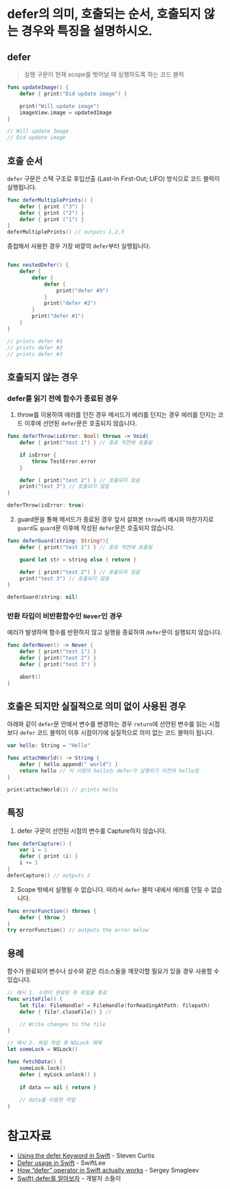 # defer의 의미, 호출되는 순서, 호출되지 않는 경우와 특징을 설명하시오.
## defer
> 실행 구문이 현재 scope를 벗어날 때 실행하도록 하는 코드 블럭

```swift
func updateImage() {
    defer { print("Did update image") }

    print("Will update image")
    imageView.image = updatedImage
}

// Will update Image
// Did update image
```

## 호출 순서
`defer` 구문은 스택 구조로 후입선출 (Last-In First-Out; LIFO) 방식으로 코드 블럭이 실행됩니다.
```swift
func deferMultiplePrints() {
    defer { print ("3") }
    defer { print ("2") }
    defer { print ("1") }
}
deferMultiplePrints() // outputs 1,2,3
```

중첩해서 사용한 경우 가장 바깥의 `defer`부터 실행됩니다.
```swift

func nestedDefer() {
    defer {
        defer {
            defer {
                print("defer #3")
            }
            print("defer #2")
        }
        print("defer #1")
    }
}

// prints defer #1
// prints defer #2
// prints defer #3
```

## 호출되지 않는 경우
### defer를 읽기 전에 함수가 종료된 경우
1. throw를 이용하여 에러를 던진 경우
메서드가 에러를 던지는 경우 에러를 던지는 코드 이후에 선언된 `defer`문은 호출되지 않습니다.
```swift
func deferThrow(isError: Bool) throws -> Void{
    defer { print("test 1") } // 종료 직전에 호출됨

    if isError {
        throw TestError.error
    }

    defer { print("test 2") } // 호출되지 않음
    print("test 3") // 호출되지 않음
}

deferThrow(isError: true)
```

2. guard문을 통해 메서드가 종료된 경우
앞서 살펴본 `throw`의 예시와 마찬가지로 `guard`도 `guard`문 이후에 작성된 `defer`문은 호출되지 않습니다.
```swift
func deferGuard(string: String?){
    defer { print("test 1") } // 종료 직전에 호출됨

    guard let str = string else { return }

    defer { print("test 2") } // 호출되지 않음
    print("test 3") // 호출되지 않음
}

deferGuard(string: nil)
```

### 반환 타입이 비반환함수인 `Never`인 경우
에러가 발생하며 함수를 반환하지 않고 실행을 종료하여 `defer`문이 실행되지 않습니다.
```swift
func deferNever() -> Never {
    defer { print("test 1") }
    defer { print("test 2") }
    defer { print("test 3") }

    abort()
}
```

## 호출은 되지만 실질적으로 의미 없이 사용된 경우
아래와 같이 `defer`문 안에서 변수를 변경하는 경우 `return`에 선언된 변수를 읽는 시점보다 `defer` 코드 블럭이 이후 시점이기에 실질적으로 의미 없는 코드 블럭이 됩니다.

```swift
var hello: String = "Hello"

func attachWorld() -> String {
    defer { hello.append(" world") }
    return hello // 이 시점의 hello는 defer가 실행되기 이전의 hello임
}

print(attachWorld()) // prints Hello
```

## 특징
1. defer 구문이 선언된 시점의 변수를 Capture하지 않습니다.
```swift
func deferCapture() {
    var i = 1
    defer { print (i) }
    i += 1
}
deferCapture() // outputs 2
```

2. Scope 밖에서 실행될 수 없습니다. 따라서 `defer` 블럭 내에서 에러를 던질 수 없습니다.
```swift
func errorFunction() throws {
    defer { throw }
}
try errorFunction() // outputs the error below
```

## 용례
함수가 완료되어 변수나 상수와 같은 리소스들을 깨끗이할 필요가 있을 경우 사용할 수 있습니다.
```swift
// 예시 1. 수정이 완료된 후 파일을 종료
func writeFile() {
    let file: FileHandle? = FileHandle(forReadingAtPath: filepath)
    defer { file?.closeFile() } // 

    // Write changes to the file
}

// 예시 2. 파일 작업 후 NSLock 해제
let someLock = NSLock()

func fetchData() {
    someLock.lock()
    defer { myLock.unlock() }
    
    if data == nil { return }
    
    // data를 이용한 작업
}
```

# 참고자료
- [Using the defer Keyword in Swift](https://medium.com/swlh/using-the-defer-keyword-in-swift-b7916fa40f26) - Steven Curtis
- [Defer usage in Swift](https://www.avanderlee.com/swift/defer-usage-swift/) - SwiftLee
- [How “defer” operator in Swift actually works](https://medium.com/@sergeysmagleev/how-defer-operator-in-swift-actually-works-30dbacb3477b) - Sergey Smagleev
- [Swift) defer를 알아보자](https://babbab2.tistory.com/80) - 개발자 소들이